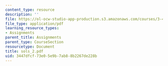 ```yaml
---
content_type: resource
description: ''
file: https://ol-ocw-studio-app-production.s3.amazonaws.com/courses/3-45-magnetic-materials-spring-2004/3447dfcf73e05e9b7ab88b2267de228b_sols_2.pdf
file_type: application/pdf
learning_resource_types:
- Assignments
parent_title: Assignments
parent_type: CourseSection
resourcetype: Document
title: sols_2.pdf
uid: 3447dfcf-73e0-5e9b-7ab8-8b2267de228b
---
```

